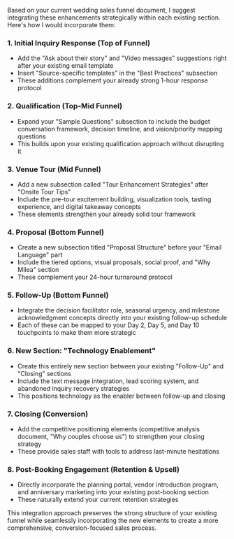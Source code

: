Based on your current wedding sales funnel document, I suggest integrating these enhancements strategically within each existing section. Here's how I would incorporate them:

### 1. Initial Inquiry Response (Top of Funnel)
- Add the "Ask about their story" and "Video messages" suggestions right after your existing email template
- Insert "Source-specific templates" in the "Best Practices" subsection
- These additions complement your already strong 1-hour response protocol

### 2. Qualification (Top-Mid Funnel)
- Expand your "Sample Questions" subsection to include the budget conversation framework, decision timeline, and vision/priority mapping questions
- This builds upon your existing qualification approach without disrupting it

### 3. Venue Tour (Mid Funnel)
- Add a new subsection called "Tour Enhancement Strategies" after "Onsite Tour Tips"
- Include the pre-tour excitement building, visualization tools, tasting experience, and digital takeaway concepts
- These elements strengthen your already solid tour framework

### 4. Proposal (Bottom Funnel)
- Create a new subsection titled "Proposal Structure" before your "Email Language" part
- Include the tiered options, visual proposals, social proof, and "Why Milea" section
- These complement your 24-hour turnaround protocol

### 5. Follow-Up (Bottom Funnel)
- Integrate the decision facilitator role, seasonal urgency, and milestone acknowledgment concepts directly into your existing follow-up schedule
- Each of these can be mapped to your Day 2, Day 5, and Day 10 touchpoints to make them more strategic

### 6. New Section: "Technology Enablement"
- Create this entirely new section between your existing "Follow-Up" and "Closing" sections
- Include the text message integration, lead scoring system, and abandoned inquiry recovery strategies
- This positions technology as the enabler between follow-up and closing

### 7. Closing (Conversion)
- Add the competitive positioning elements (competitive analysis document, "Why couples choose us") to strengthen your closing strategy
- These provide sales staff with tools to address last-minute hesitations

### 8. Post-Booking Engagement (Retention & Upsell)
- Directly incorporate the planning portal, vendor introduction program, and anniversary marketing into your existing post-booking section
- These naturally extend your current retention strategies

This integration approach preserves the strong structure of your existing funnel while seamlessly incorporating the new elements to create a more comprehensive, conversion-focused sales process.